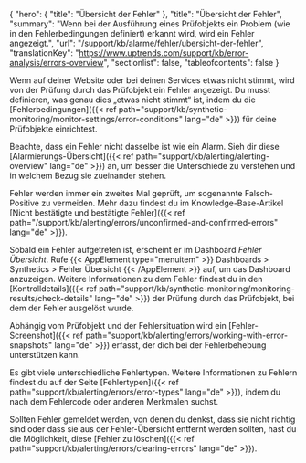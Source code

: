 {
  "hero": {
    "title": "Übersicht der Fehler"
  },
  "title": "Übersicht der Fehler",
  "summary": "Wenn bei der Ausführung eines Prüfobjekts ein Problem (wie in den Fehlerbedingungen definiert) erkannt wird, wird ein Fehler angezeigt.",
  "url": "/support/kb/alarme/fehler/ubersicht-der-fehler",
  "translationKey": "https://www.uptrends.com/support/kb/error-analysis/errors-overview",
  "sectionlist": false,
  "tableofcontents": false
}

Wenn auf deiner Website oder bei deinen Services etwas nicht stimmt, wird von der Prüfung durch das Prüfobjekt ein Fehler angezeigt. Du musst definieren, was genau dies „etwas nicht stimmt“ ist, indem du die [Fehlerbedingungen]({{< ref path="support/kb/synthetic-monitoring/monitor-settings/error-conditions" lang="de" >}}) für deine Prüfobjekte einrichtest.

Beachte, dass ein Fehler nicht dasselbe ist wie ein Alarm. Sieh dir diese [Alarmierungs-Übersicht]({{< ref path="support/kb/alerting/alerting-overview" lang="de" >}}) an, um besser die Unterschiede zu verstehen und in welchem Bezug sie zueinander stehen.

Fehler werden immer ein zweites Mal geprüft, um sogenannte Falsch-Positive zu vermeiden. Mehr dazu findest du im Knowledge-Base-Artikel [Nicht bestätigte und bestätigte Fehler]({{< ref path="/support/kb/alerting/errors/unconfirmed-and-confirmed-errors" lang="de" >}}).

Sobald ein Fehler aufgetreten ist, erscheint er im Dashboard *Fehler Übersicht*. Rufe {{< AppElement type="menuitem" >}} Dashboards > Synthetics > Fehler Übersicht {{< /AppElement >}} auf, um das Dashboard anzuzeigen. Weitere Informationen zu dem Fehler findest du in den [Kontrolldetails]({{< ref path="support/kb/synthetic-monitoring/monitoring-results/check-details" lang="de" >}}) der Prüfung durch das Prüfobjekt, bei dem der Fehler ausgelöst wurde.

Abhängig vom Prüfobjekt und der Fehlersituation wird ein [Fehler-Screenshot]({{< ref path="support/kb/alerting/errors/working-with-error-snapshots" lang="de" >}}) erfasst, der dich bei der Fehlerbehebung unterstützen kann.

Es gibt viele unterschiedliche Fehlertypen. Weitere Informationen zu Fehlern findest du auf der Seite [Fehlertypen]({{< ref path="support/kb/alerting/errors/error-types" lang="de" >}}), indem du nach dem Fehlercode oder anderen Merkmalen suchst.

Sollten Fehler gemeldet werden, von denen du denkst, dass sie nicht richtig sind oder dass sie aus der Fehler-Übersicht entfernt werden sollten, hast du die Möglichkeit, diese [Fehler zu löschen]({{< ref path="support/kb/alerting/errors/clearing-errors" lang="de" >}}).
